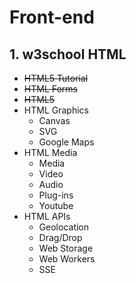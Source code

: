 # Front-end
## 1. w3school HTML 
  * ~~HTML5 Tutorial~~
  * ~~HTML Forms~~
  * ~~HTML5~~
  * HTML Graphics
      * Canvas
      * SVG
      * Google Maps
  * HTML Media
      * Media
      * Video
      * Audio
      * Plug-ins
      * Youtube
  * HTML APIs
      * Geolocation
      * Drag/Drop
      * Web Storage
      * Web Workers
      * SSE
